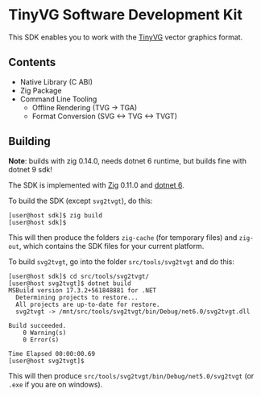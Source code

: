 # TinyVG Software Development Kit

This SDK enables you to work with the [TinyVG](https://tinyvg.tech/) vector graphics format.

## Contents

- Native Library (C ABI)
- Zig Package
- Command Line Tooling
  - Offline Rendering (TVG -> TGA)
  - Format Conversion (SVG <-> TVG <-> TVGT)

## Building

**Note**: builds with zig 0.14.0, needs dotnet 6 runtime, but builds fine with dotnet 9 sdk!

The SDK is implemented with [Zig](https://ziglang.org/) 0.11.0 and [dotnet 6](https://dotnet.microsoft.com/en-us/).

To build the SDK (except `svg2tvgt`), do this:

```sh-session
[user@host sdk]$ zig build
[user@host sdk]$
```

This will then produce the folders `zig-cache` (for temporary files) and `zig-out`, which contains the SDK files for your current platform.

To build `svg2tvgt`, go into the folder `src/tools/svg2tvgt` and do this:

```sh-session
[user@host sdk]$ cd src/tools/svg2tvgt/
[user@host svg2tvgt]$ dotnet build
MSBuild version 17.3.2+561848881 for .NET
  Determining projects to restore...
  All projects are up-to-date for restore.
  svg2tvgt -> /mnt/src/tools/svg2tvgt/bin/Debug/net6.0/svg2tvgt.dll

Build succeeded.
    0 Warning(s)
    0 Error(s)

Time Elapsed 00:00:00.69
[user@host svg2tvgt]$
```

This will then produce `src/tools/svg2tvgt/bin/Debug/net5.0/svg2tvgt` (or `.exe` if you are on windows).

